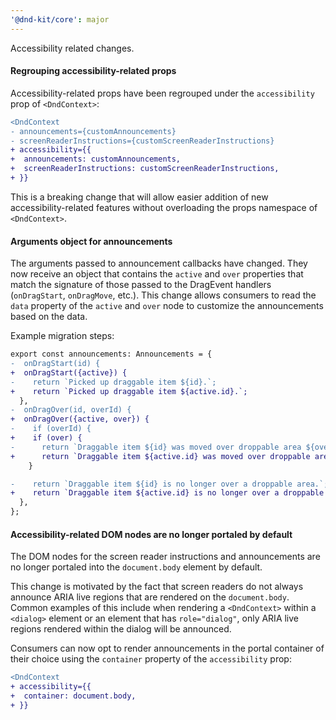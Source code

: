 ```yaml
---
'@dnd-kit/core': major
---
```


Accessibility related changes.

#### Regrouping accessibility-related props

Accessibility-related props have been regrouped under the `accessibility` prop of `<DndContext>`:

```diff
<DndContext
- announcements={customAnnouncements}
- screenReaderInstructions={customScreenReaderInstructions}
+ accessibility={{
+  announcements: customAnnouncements,
+  screenReaderInstructions: customScreenReaderInstructions,
+ }}
```

This is a breaking change that will allow easier addition of new accessibility-related features without overloading the props namespace of `<DndContext>`.

#### Arguments object for announcements

The arguments passed to announcement callbacks have changed. They now receive an object that contains the `active` and `over` properties that match the signature of those passed to the DragEvent handlers (`onDragStart`, `onDragMove`, etc.). This change allows consumers to read the `data` property of the `active` and `over` node to customize the announcements based on the data.

Example migration steps:

```diff
export const announcements: Announcements = {
-  onDragStart(id) {
+  onDragStart({active}) {
-    return `Picked up draggable item ${id}.`;
+    return `Picked up draggable item ${active.id}.`;
  },
-  onDragOver(id, overId) {
+  onDragOver({active, over}) {
-    if (overId) {
+    if (over) {
-      return `Draggable item ${id} was moved over droppable area ${overId}.`;
+      return `Draggable item ${active.id} was moved over droppable area ${over.id}.`;
    }

-    return `Draggable item ${id} is no longer over a droppable area.`;
+    return `Draggable item ${active.id} is no longer over a droppable area.`;
  },
};
```

#### Accessibility-related DOM nodes are no longer portaled by default

The DOM nodes for the screen reader instructions and announcements are no longer portaled into the `document.body` element by default.

This change is motivated by the fact that screen readers do not always announce ARIA live regions that are rendered on the `document.body`. Common examples of this include when rendering a `<DndContext>` within a `<dialog>` element or an element that has `role="dialog"`, only ARIA live regions rendered within the dialog will be announced.

Consumers can now opt to render announcements in the portal container of their choice using the `container` property of the `accessibility` prop:

```diff
<DndContext
+ accessibility={{
+  container: document.body,
+ }}
```
